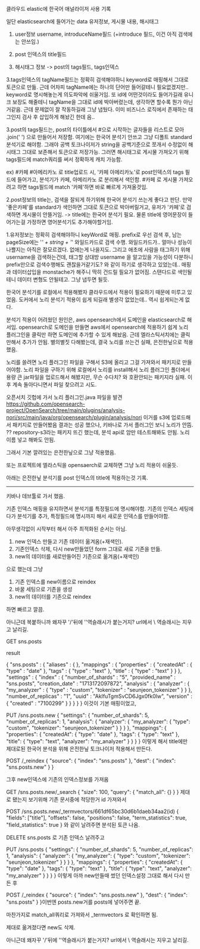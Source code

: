 클라우드 elastic에 한국어 애널라이저 사용 기록

일단 elasticsearch에 들어가는 data
유저정보, 게시물 내용, 해시태그

1. user정보 username, introduceName필드 (+introduce 필드, 이건 아직 검색에는 안쓰임.)

2. post 인덱스의 title필드

3. 해시태그 정보 -> post의 tags필드, tags인덱스

3.tags인덱스의 tagName필드는 정확히 검색해야하니 keyword로 매핑해서 그대로 토큰으로 만듦. 근데 어차피 tagName에는 하나의 단어만 들어갈테니 필요없겠지만.. keyword로 명시해놓는게 의도파악에 쉬울거임.
또 id에 어떤것이라도 들어가길래 유니크 보장도 해줄테니 tagName을 그대로 id에 박아버렸는데, 생각하면 할수록 뭔가 아닌거같음.
근데 문제없이 잘 작동하길래 그냥 냅뒀다. 이미 비즈니스 로직에서 존재하는 태그인지 검사 후 삽입하게 해놨긴 한데 음..

3.post의 tags필드는, post의 타이틀에서 #으로 시작하는 글자들을 리스트로 모아 .join(' ') 으로 만들어서 저장함. 여기에는 한국어 분석기 안쓰고 그냥 디폴트 standard 분석기로 해야함. 그래야 공백 토크나이저가 string을 공백기준으로 쪼개서 수정없이 해시태그 그대로 보존해서 토큰으로 저장가능.
그러면 해시태그로 게시물 가져오기 위해 tags필드에 match쿼리를 써서 정확하게 캐치 가능함.

ex) #카페 #아메리카노 로 title업로드 시, '카페 아메리카노'로 post인덱스의 tags 필드에 들어가고, 분석기가 카페, 아메리카노 로 분리해서 색인함. #카페 로 게시물 가져오려고 하면 tags필드에 match '카페'하면 바로 빠르게 가져올것임.

2.post정보의 title는, 검색을 잘되게 하기위해 한국어 분석기 쓰는게 좋다고 판단.
만약 '좋은카페'를 standard가 색인하면 그대로 토큰으로 박아버릴거고,
유저가 '카페'로 검색하면 게시물이 안뜰거임. -> title에는 한국어 분석기 필요.
물론 title에 영어문장이 들어가는걸 가정하면 영어분석기도 추가해야할거임.

1.유저정보는 정확히 검색해야하니 keyWord로 매핑.
prefix로 우선 검색 후, 남는 pageSize에는 '_' + string + '_' 와일드카드로 검색 수행. 와일드카드가.. 얼마나 성능이 나쁠지는 아직은 잘모르겠다. 없애는게 나을지도.
그리고 애초에 사람을 태그하기 위해 username을 검색하는건데, 태그할 상대방 username 을 알고있을 가능성이 다분하니 prefix만으로 검색수행해도 괜찮을거같기도?
와 같이 하기로 생각하고 있었는데.. 매핑과 데이터삽입을 monstache가 해주니 딱히 건드릴 필요가 없어짐. 스탠다드로 색인될테니 데이터 변형도 안될테고. 그냥 냅두면 될듯.

한국어 분석기를 로컬에서 적용해봤자 클라우드에서 적용이 필요하기 때문에 미루고 있었음.
도커에서 노리 분석기 적용이 쉽게 되길래 별생각 없었는데.. 역시 쉽게되는게 없다.

분석기 적용이 어려웠던 원인은,
aws opensearch에서 도메인을 elasticsearch로 해서임.
opensearch로 도메인을 만들면 aws에서 opensearch에 적용하기 쉽게 노리 플러그인을 클릭만 하면 도메인에 추가할 수 있게 해놨음.
근데 엘라스틱서치에는 클릭만해서 추가가 안됨. 별의별짓 다해봤는데, 결국 노리를 쓰는건 실패, 은전한닢으로 적용했음.

노리를 쓸려면 노리 플러그인 파일을 구해서 S3에 올리고 그걸 가져와서 패키지로 만들어야함. 노리 파일을 구하기 위해 로컬에서 노리를 install해서 노리 플러그인 폴더에서 용량 큰 jar파일을 업로드해서 해봤지만, 무슨 수다치? 와 호환안되는 패키지라 실패. 이후 계속 돌아다니면서 파일 찾으려고 시도.

오픈서치 깃헙에 가서 노리 플러그인.java 파일을 발견
https://github.com/opensearch-project/OpenSearch/tree/main/plugins/analysis-nori/src/main/java/org/opensearch/plugin/analysis/nori
이거를 s3에 업로드해서 패키지로 만들어봤음 결과는 성공 했으나,
키바나로 가서 플러그인 보니 노리가 안뜸. ?? repository-s3라는 패키지 뜨긴 했는데, 분석 api로 암만 테스트해봐도 안됨. 노리 이름 넣고 해봐도 안됨.

그래서 기본 깔려있는 은전한닢으로 그냥 적용했음.

또는 프로젝트에 엘라스틱을 opensaerch로 교체하면 그냥 노리 적용이 쉬울듯.

아래는 은전한닢 분석기를 post 인덱스의 title에 적용하는것 기록.

---

키바나 데브툴로 가서 했음.

기존 인덱스 매핑을 유지하면서 분석기를 특정필드에 명시해야함.
기존의 인덱스 세팅에다가 분석기를 추가, 특정필드에 명시까지 해서 새로운 인덱스를 만들어야함.

아무생각없이 시작부터 해서 아주 최적화된 순서는 아님.

1. new 인덱스 만들고 기존 데이터 옮겨옴(+재색인).
2. 기존인덱스 삭제, 다시 new만들었던 form 그대로 새로 기존을 만듦.
3. new의 데이터를 새로만들어진 기존으로 옮겨옴(+재색인)

으로 했는데 그냥

1. 기존 인덱스를 new이름으로 reindex
2. 바꿀 세팅으로 기존을 생성
3. new의 데이터를 기존으로 reindex

하면 빠르고 깔끔.

아니근데 복붙하니까 왜자꾸 '/'뒤에 '\'역슬래시가 붙는거지?
url에서 \ 역슬래시는 지우고 날리길.

GET sns.posts

result

{
"sns.posts" : {
"aliases" : { },
"mappings" : {
"properties" : {
"createdAt" : {
"type" : "date"
},
"tags" : {
"type" : "text"
},
"title" : {
"type" : "text"
}
}
},
"settings" : {
"index" : {
"number_of_shards" : "5",
"provided_name" : "sns.posts",
"creation_date" : "1713172097872",
"analysis" : {
"analyzer" : {
"my_analyzer" : {
"type" : "custom",
"tokenizer" : "seunjeon_tokenizer"
}
}
},
"number_of_replicas" : "1",
"uuid" : "AkIfuTgmSvCD6Jgx0fk0lw",
"version" : {
"created" : "7100299"
}
}
}
}
}
이것이 기본 매핑이었고,

PUT /sns.posts.new
{
"settings": {
"number_of_shards": 5,
"number_of_replicas": 1,
"analysis": {
"analyzer": {
"my_analyzer": {
"type": "custom",
"tokenizer": "seunjeon_tokenizer"
}
}
}
},
"mappings": {
"properties": {
"createdAt": {
"type": "date"
},
"tags": {
"type": "text"
},
"title": {
"type": "text",
"analyzer": "my_analyzer"
}
}
}
}
이렇게 해서 title에만 제대로된 한국어 분석을 위해 은전한닢 토크나이저 적용해서 만든다.

POST /\_reindex
{
"source": {
"index": "sns.posts"
},
"dest": {
"index": "sns.posts.new"
}
}

그후 new인덱스에 기존의 인덱스정보를 가져옴

GET /sns.posts.new/\_search
{
"size": 100,
"query": {
"match_all": {}
}
}
제대로 됐는지 보기위해 기존 문서중에 적당한거 id 가져와서

POST /sns.posts.new/\_termvectors/661df65bc30d6b1daeb34aa2(id)
{
"fields": ["title"],
"offsets": false,
"positions": false,
"term_statistics": true,
"field_statistics": true
}
와 같이 날려주면 분석된 토큰 나옴.

DELETE sns.posts
로 기존 인덱스 날려주고

PUT /sns.posts
{
"settings": {
"number_of_shards": 5,
"number_of_replicas": 1,
"analysis": {
"analyzer": {
"my_analyzer": {
"type": "custom",
"tokenizer": "seunjeon_tokenizer"
}
}
}
},
"mappings": {
"properties": {
"createdAt": {
"type": "date"
},
"tags": {
"type": "text"
},
"title": {
"type": "text",
"analyzer": "my_analyzer"
}
}
}
}
이렇게 아까 new만들때 썼던 인덱스설정 그대로 해서 다시 만든 후

POST /\_reindex
{
"source": {
"index": "sns.posts.new"
},
"dest": {
"index": "sns.posts"
}
}이번엔 posts.new거를 posts에 넣어주면 끝.

마찬가지로 match_all쿼리로 가져와서
\_termvectors 로 확인하면 됨.

제대로 옮겨졌다면 new도 삭제.

아니근데 왜자꾸 '/'뒤에 '\'역슬래시가 붙는거지?
url에서 \ 역슬래시는 지우고 날리길.
